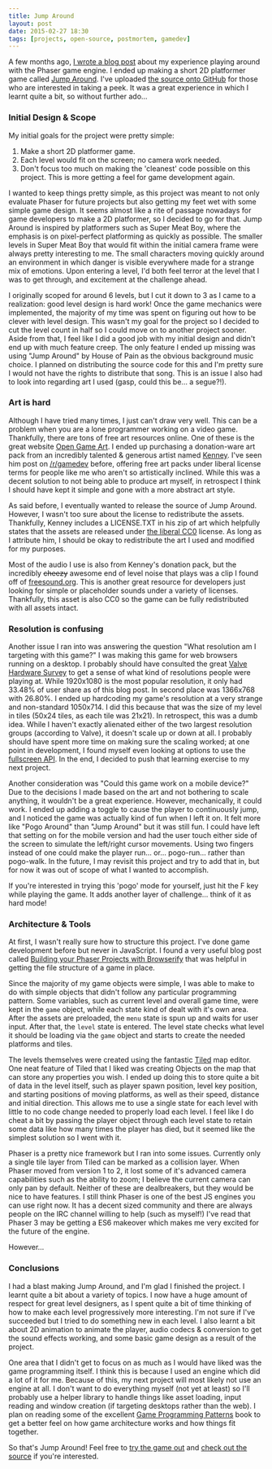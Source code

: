 ```yaml
---
title: Jump Around
layout: post
date: 2015-02-27 18:30
tags: [projects, open-source, postmortem, gamedev]
---
```


A few months ago, [I wrote a blog post](http://dale.io/2014/11/21/playtime-with-phaser.html) about my experience playing around with the
Phaser game engine. I ended up making a short 2D platformer game
called [Jump Around](http://lab.dale.io/games/jumparound/). I've uploaded
[the source onto GitHub](https://github.com/daleee/jumparound) for
those who are interested in taking a peek.  It was a great experience
in which I learnt quite a bit, so without further ado&#x2026;

### Initial Design & Scope

My initial goals for the project were pretty simple:

1.  Make a short 2D platformer game.
2.  Each level would fit on the screen; no camera work needed.
3.  Don't focus too much on making the 'cleanest' code possible on this
    project. This is more getting a feel for game development again.

I wanted to keep things pretty simple, as this project was meant to
not only evaluate Phaser for future projects but also getting my feet
wet with some simple game design. It seems almost like a rite of
passage nowadays for game developers to make a 2D platformer, so I decided to go
for that. Jump Around is inspired by platformers such as Super Meat
Boy, where the emphasis is on pixel-perfect platforming as quickly as
possible. The smaller levels in Super Meat Boy that would fit within
the initial camera frame were always pretty interesting to me. The
small characters moving quickly around an environment in which danger
is visible everywhere made for a strange mix of emotions. Upon
entering a level, I'd both feel terror at the level that I was to get
through, and excitement at the challenge ahead.

I originally scoped for around 6 levels, but I cut it down to 3 as I
came to a realization: good level design is hard work! Once the game
mechanics were implemented, the majority of my time was spent on
figuring out how to be clever with level design. This wasn't my goal
for the project so I decided to cut the level count in half so I could
move on to another project sooner. Aside from that, I feel like I did
a good job with my initial design and didn't end up with much feature
creep. The only feature I ended up missing was using "Jump Around" by
House of Pain as the obvious background music choice. I planned on
distributing the source code for this and I'm pretty sure I would not
have the rights to distribute that song. This is an issue I also had to look
into regarding art I used (gasp, could this be&#x2026; a segue?!).

### Art is hard

Although I have tried many times, I just can't draw very well. This
can be a problem when you are a lone programmer working on a video
game. Thankfully, there are tons of free art resources online. One of
these is the great website [Open Game Art](http://opengameart.org/). I
ended up purchasing a donation-ware art pack from an incredibly
talented & generous artist named [Kenney](http://kenney.nl/). I've
seen him post on [/r/gamedev](http://www.reddit.com/r/gamedev) before,
offering free art packs under liberal license terms for people like me
who aren't so artistically inclined. While this was a decent solution
to not being able to produce art myself, in retrospect I think I
should have kept it simple and gone with a more abstract art style.

As said before, I eventually wanted to release the source of Jump
Around. However, I wasn't too sure about the license to redistribute
the assets. Thankfully, Kenney includes a LICENSE.TXT in his zip of
art which helpfully states that the assets are released under [the liberal CC0](http://creativecommons.org/publicdomain/zero/1.0/)
license. As long as I attribute him, I should be okay to redistribute
the art I used and modified for my purposes.

Most of the audio I use is also from Kenney's donation pack, but the
incredibly ~~cheezy~~ awesome end of level noise that plays was a clip I found off
of [freesound.org](http://www.freesound.org/people/Tuudurt/sounds/258142/). This is another great resource for developers just
looking for simple or placeholder sounds under a variety of
licenses. Thankfully, this asset is also CC0 so the game can be fully
redistributed with all assets intact.

### Resolution is confusing

Another issue I ran into was answering the question "What resolution
am I targeting with this game?" I was making this game for web
browsers running on a desktop. I probably should have consulted the
great [Valve Hardware Survey](http://store.steampowered.com/hwsurvey) to get a sense of what kind of resolutions
people were playing at. While 1920x1080 is the most popular
resolution, it only had 33.48% of user share as of this blog post. In
second place was 1366x768 with 26.80%. I ended up hardcoding my game's
resolution at a very strange and non-standard 1050x714. I did this
because that was the size of my level in tiles (50x24 tiles, as each
tile was 21x21). In retrospect, this was a dumb idea. While I haven't
exactly alienated either of the two largest resolution groups
(according to Valve), it doesn't scale up or down at all. I probably
should have spent more time on making sure the scaling worked; at one
point in development, I found myself even looking at options to use
the [fullscreen API](https://developer.mozilla.org/en-US/docs/Web/Guide/API/DOM/Using_full_screen_mode). In the end, I decided to push that learning
exercise to my next project.

Another consideration was "Could this game work on a mobile device?"
Due to the decisions I made based on the art and not bothering to
scale anything, it wouldn't be a great experience. However,
mechanically, it could work. I ended up adding a toggle to cause the
player to continuously jump, and I noticed the game was actually kind
of fun when I left it on. It felt more like "Pogo Around" than "Jump
Around" but it was still fun. I could have left that setting on for
the mobile version and had the user touch either side of the screen to
simulate the left/right cursor movements. Using two fingers instead of
one could make the player run&#x2026; or&#x2026; pogo-run&#x2026; rather than
pogo-walk. In the future, I may revisit this project and try to add
that in, but for now it was out of scope of what I wanted to
accomplish.

If you're interested in trying this 'pogo' mode for yourself, just hit
the F key while playing the game. It adds another layer of
challenge... think of it as hard mode!

### Architecture & Tools

At first, I wasn't really sure how to structure this project. I've
done game development before but never in JavaScript. I found a very
useful blog post called [Building your Phaser Projects with Browserify](http://invrse.co/build-phaser-with-browserify/)
that was helpful in getting the file structure of a game in
place. 

Since the majority of my game objects were simple, I was able to make
to do with simple objects that didn't follow any particular
programming pattern. Some variables, such as current level and overall
game time, were kept in the `game` object, while each state kind of
dealt with it's own area. After the assets are preloaded, the `menu`
state is spun up and waits for user input. After that, the `level`
state is entered. The level state checks what level it should be
loading via the `game` object and starts to create the needed
platforms and tiles.

The levels themselves were created using the fantastic [Tiled](http://www.mapeditor.org/) map
editor. One neat feature of Tiled that I liked was creating
Objects on the map that can store any properties you wish. I ended up
doing this to store quite a bit of data in the level itself, such as
player spawn position, level key position, and starting positions of
moving platforms, as well as their speed, distance and initial
direction. This allows me to use a single state for each level with
little to no code change needed to properly load each level. I feel
like I do cheat a bit by passing the player object through each level
state to retain some data like how many times the player has died, but
it seemed like the simplest solution so I went with it.

Phaser is a pretty nice framework but I ran into some
issues. Currently only a single tile layer from Tiled can be marked as
a collision layer. When Phaser moved from version 1 to 2, it lost some
of it's advanced camera capabilities such as the ability to zoom; I
believe the current camera can only pan by default. Neither of these
are dealbreakers, but they would be nice to have features. I still
think Phaser is one of the best JS engines you can use right now. It
has a decent sized community and there are always people on the IRC
channel willing to help (such as myself!) I've read that Phaser 3 may
be getting a ES6 makeover which makes me very excited for the future
of the engine.

However&#x2026;

### Conclusions

I had a blast making Jump Around, and I'm glad I finished the
project. I learnt quite a bit about a variety of topics. I now have a
huge amount of respect for great level designers, as I spent quite a
bit of time thinking of how to make each level progressively more
interesting. I'm not sure if I've succeeded but I tried to do
something new in each level. I also learnt a bit about 2D animation to
animate the player, audio codecs & conversion to get the sound effects
working, and some basic game design as a result of the project. 

One area that I didn't get to focus on as much as I would have liked was the game
programming itself. I think this is because I used an engine which did
a lot of it for me. Because of this, my next project will most likely
not use an engine at all. I don't want to do everything myself (not
yet at least) so I'll probably use a helper library to handle things
like asset loading, input reading and window creation (if targeting
desktops rather than the web). I plan on reading some of the excellent
[Game Programming Patterns](http://gameprogrammingpatterns.com/) book to get a better feel on how game
architecture works and how things fit together.

So that's Jump Around! Feel free to [try the game out](http://lab.dale.io/games/jumparound/) and [check out the
source](https://github.com/daleee/jumparound) if you're interested.

